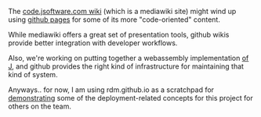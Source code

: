 The [code.jsoftware.com wiki](https://code.jsoftware.com/wiki/Wiki) (which is a mediawiki site) might wind up using [github pages](https://docs.github.com/en/pages/quickstart) for some of its more "code-oriented" content.

While mediawiki offers a great set of presentation tools, github wikis provide better integration with developer workflows.

Also, we're working on putting together a webassembly implementation [of J](https://github.com/joebo/j-emscripten-src), and github provides the right kind of infrastructure for maintaining that kind of system.

Anyways.. for now, I am using rdm.github.io as a scratchpad for [demonstrating](example.html) some of the deployment-related concepts for this project for others on the team.
